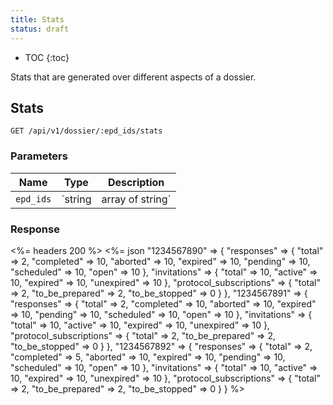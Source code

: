 ```yaml
---
title: Stats
status: draft
---
```


* TOC
{:toc}

Stats that are generated over different aspects of a dossier.

## Stats

    GET /api/v1/dossier/:epd_ids/stats

### Parameters

Name | Type | Description
-----|------|--------------
`epd_ids` | `string|array of string` | **Optional**. Unique identifier(s) for the patient(s) which require stats. Multiple epd_ids are allowed and must be comma-separated, for example `1234567890,1234567891,1234567892` will return stats for three dossiers if they exist. When no epd_ids are provided, returns all dossier stats for organization.

### Response

<%= headers 200 %>
<%= json "1234567890" =>
  {
    "responses" => {
      "total" => 2,
      "completed" => 10,
      "aborted" => 10,
      "expired" => 10,
      "pending" => 10,
      "scheduled" => 10,
      "open" => 10
    },
    "invitations" => {
      "total"     => 10,
      "active"    => 10,
      "expired"   => 10,
      "unexpired" => 10
    },
    "protocol_subscriptions" => {
      "total"          => 2,
      "to_be_prepared" => 2,
      "to_be_stopped"  => 0
    }
  },
  "1234567891" =>
  {
    "responses" => {
      "total" => 2,
      "completed" => 10,
      "aborted" => 10,
      "expired" => 10,
      "pending" => 10,
      "scheduled" => 10,
      "open" => 10
    },
    "invitations" => {
      "total"     => 10,
      "active"    => 10,
      "expired"   => 10,
      "unexpired" => 10
    },
    "protocol_subscriptions" => {
      "total"          => 2,
      "to_be_prepared" => 2,
      "to_be_stopped"  => 0
    }
  },
  "1234567892" =>
  {
    "responses" => {
      "total" => 2,
      "completed" => 5,
      "aborted" => 10,
      "expired" => 10,
      "pending" => 10,
      "scheduled" => 10,
      "open" => 10
    },
    "invitations" => {
      "total"     => 10,
      "active"    => 10,
      "expired"   => 10,
      "unexpired" => 10
    },
    "protocol_subscriptions" => {
      "total"          => 2,
      "to_be_prepared" => 2,
      "to_be_stopped"  => 0
    }
  }
%>
